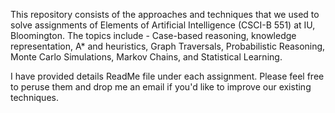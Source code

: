 This repository consists of the approaches and techniques that we used to solve assignments of	Elements of Artificial Intelligence (CSCI-B 551) at IU, Bloomington.
The topics include - Case-based reasoning, knowledge representation, A* and heuristics, Graph Traversals, Probabilistic Reasoning, Monte Carlo Simulations, Markov Chains, and Statistical Learning.

I have provided details ReadMe file under each assignment. Please feel free to peruse them and drop me an email if you'd like to improve our existing techniques.
